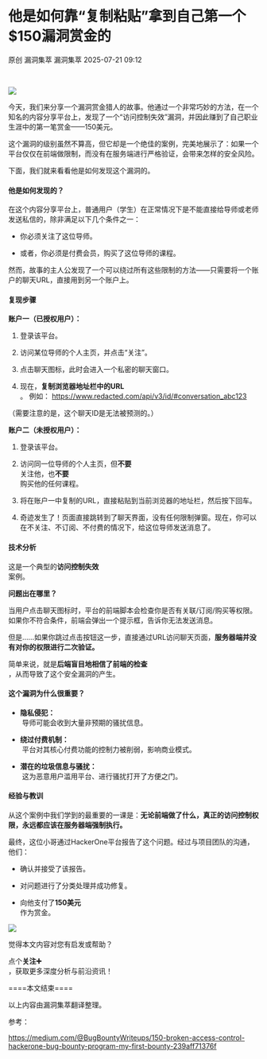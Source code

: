 #  他是如何靠“复制粘贴”拿到自己第一个$150漏洞赏金的  
原创 漏洞集萃  漏洞集萃   2025-07-21 09:12  
  
   
  
![](https://mmbiz.qpic.cn/mmbiz_png/Y5LD4fX7WOLNDGicTQWdypVO82htJfN4E1yFQNP0R4RiaXg0ibicMjl2vLFwv1KJ5vG8lBtYqIWKc44s63jxcQO7Yg/640?wx_fmt=png&from=appmsg "")  
  
  
  
今天，我们来分享一个漏洞赏金猎人的故事。他通过一个非常巧妙的方法，在一个知名的内容分享平台上，发现了一个“访问控制失效”漏洞，并因此赚到了自己职业生涯中的第一笔赏金——150美元。  
  
这个漏洞的级别虽然不算高，但它却是一个绝佳的案例，完美地展示了：如果一个平台仅仅在前端做限制，而没有在服务端进行严格验证，会带来怎样的安全风险。  
  
下面，我们就来看看他是如何发现这个漏洞的。  
#### 他是如何发现的？  
  
在这个内容分享平台上，普通用户（学生）在正常情况下是不能直接给导师或老师发送私信的，除非满足以下几个条件之一：  
- 你必须关注了这位导师。  
  
- 或者，你必须是付费会员，购买了这位导师的课程。  
  
然而，故事的主人公发现了一个可以绕过所有这些限制的方法——只需要将一个账户的聊天URL，直接用到另一个账户上。  
#### 复现步骤  
  
**账户一（已授权用户）：**  
1. 登录该平台。  
  
1. 访问某位导师的个人主页，并点击“关注”。  
  
1. 点击聊天图标，此时会进入一个私密的聊天窗口。  
  
1. 现在，**复制浏览器地址栏中的URL**  
。 例如： https://www.redacted.com/api/v3/id/#conversation_abc123  
  
（需要注意的是，这个聊天ID是无法被预测的。）  
  
**账户二（未授权用户）：**  
1. 登录该平台。  
  
1. 访问同一位导师的个人主页，但**不要**  
关注他，也**不要**  
购买他的任何课程。  
  
1. 将在账户一中复制的URL，直接粘贴到当前浏览器的地址栏，然后按下回车。  
  
1. 奇迹发生了！页面直接跳转到了聊天界面，没有任何限制弹窗。现在，你可以在不关注、不订阅、不付费的情况下，给这位导师发送消息了。  
  
#### 技术分析  
  
这是一个典型的**访问控制失效**  
案例。  
  
**问题出在哪里？**  
  
当用户点击聊天图标时，平台的前端脚本会检查你是否有关联/订阅/购买等权限。如果你不符合条件，前端会弹出一个提示框，告诉你无法发送消息。  
  
但是……如果你跳过点击按钮这一步，直接通过URL访问聊天页面，**服务器端并没有对你的权限进行二次验证。**  
  
简单来说，就是**后端盲目地相信了前端的检查**  
，从而导致了这个安全漏洞的产生。  
#### 这个漏洞为什么很重要？  
- **隐私侵犯：**  
 导师可能会收到大量非预期的骚扰信息。  
  
- **绕过付费机制：**  
 平台对其核心付费功能的控制力被削弱，影响商业模式。  
  
- **潜在的垃圾信息与骚扰：**  
 这为恶意用户滥用平台、进行骚扰打开了方便之门。  
  
#### 经验与教训  
  
从这个案例中我们学到的最重要的一课是：**无论前端做了什么，真正的访问控制权限，永远都应该在服务器端强制执行。**  
  
最终，这位小哥通过HackerOne平台报告了这个问题。经过与项目团队的沟通，他们：  
- 确认并接受了该报告。  
  
- 对问题进行了分类处理并成功修复。  
  
- 向他支付了**150美元**  
作为赏金。  
  
![](https://mmbiz.qpic.cn/mmbiz_png/Y5LD4fX7WOLRgzxswNMosdb4HdiarwSPgqOkY9uW9WFCQp7amiaVxZfrSrsLfGXpw9ic1JNt3adOEra65q9hC6fkQ/640?wx_fmt=png&from=appmsg "")  
  
  
  
  
觉得本文内容对您有启发或帮助？  
  
点个**关注➕**  
，获取更多深度分析与前沿资讯！  
  
  
  
====本文结束====  
  
以上内容由漏洞集萃翻译整理。  
  
参考：  
  
https://medium.com/@BugBountyWriteups/150-broken-access-control-hackerone-bug-bounty-program-my-first-bounty-239aff71376f  
  
  
